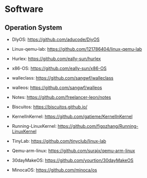 # Software



## Operation System

- DIyOS:  https://github.com/aducode/DiyOS

- Linux-qemu-lab:  https://github.com/121786404/linux-qemu-lab

- Hurlex: https://github.com/eally-sun/hurlex

- x86-OS: https://github.com/eally-sun/x86-OS

- walleclass: https://github.com/sangwf/walleclass

- walleos: https://github.com/sangwf/walleos

- Notes: https://github.com/freelancer-leon/notes

- Biscuitos: https://biscuitos.github.io/

- KernelInKernel: https://github.com/gatieme/KernelInKernel

- Running-LinuxKernel: https://github.com/figozhang/Running-LinuxKernel

- TinyLab: https://github.com/tinyclub/linux-lab

- Qemu-arm-linux: https://github.com/surajx/qemu-arm-linux

- 30dayMakeOS: https://github.com/yourtion/30dayMakeOS

- MinocaOS:  https://github.com/minoca/os




